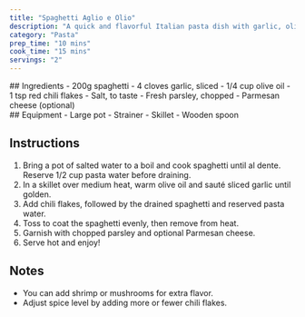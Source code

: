 ```yaml
---
title: "Spaghetti Aglio e Olio"
description: "A quick and flavorful Italian pasta dish with garlic, olive oil, and chili flakes."
category: "Pasta"
prep_time: "10 mins"
cook_time: "15 mins"
servings: "2"
---
```

<link rel="stylesheet" href="styles.css"/>
<div class="recipe-card">
    ## Ingredients
    - 200g spaghetti
    - 4 cloves garlic, sliced
    - 1/4 cup olive oil
    - 1 tsp red chili flakes
    - Salt, to taste
    - Fresh parsley, chopped
    - Parmesan cheese (optional)
</div>
## Equipment
- Large pot
- Strainer
- Skillet
- Wooden spoon

## Instructions
1. Bring a pot of salted water to a boil and cook spaghetti until al dente. Reserve 1/2 cup pasta water before draining.
2. In a skillet over medium heat, warm olive oil and sauté sliced garlic until golden.
3. Add chili flakes, followed by the drained spaghetti and reserved pasta water.
4. Toss to coat the spaghetti evenly, then remove from heat.
5. Garnish with chopped parsley and optional Parmesan cheese.
6. Serve hot and enjoy!

## Notes
- You can add shrimp or mushrooms for extra flavor.
- Adjust spice level by adding more or fewer chili flakes.